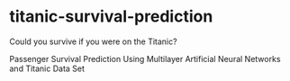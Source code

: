 # titanic-survival-prediction
Could you survive if you were on the Titanic?

Passenger Survival Prediction Using Multilayer Artificial Neural Networks and Titanic Data Set 
